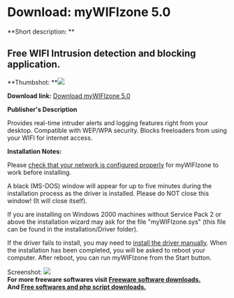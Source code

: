 # Download: myWIFIzone 5.0

**Short description: **

## Free WIFI Intrusion detection and blocking application.

  
**Thumbshot: **![](http://www.freewarefiles.com/screenshot/mywifizone_md.gif)   
  
**Download link:** [Download myWIFIzone 5.0](http://freesoftwares.boysofts.com/MyWIFIzone_program_14124.html)  
  

**Publisher's Description**  
  

Provides real-time intruder alerts and logging features right from your
desktop. Compatible with WEP/WPA security. Blocks freeloaders from using your
WIFI for internet access.

**Installation Notes:**

Please [check that your network is configured
properly](http://www.mywifizone.com/config.asp) for myWIFIzone to work before
installing.

A black (MS-DOS) window will appear for up to five minutes during the
installation process as the driver is installed. Please do NOT close this
window! (It will close itself).

If you are installing on Windows 2000 machines without Service Pack 2 or above
the installation wizard may ask for the file "myWIFIzone.sys" (this file can
be found in the installation/Driver folder).

If the driver fails to install, you may need to [install the driver
manually](http://www.mywifizone.com/installdriver.htm). When the installation
has been completed, you will be asked to reboot your computer. After reboot,
you can run myWIFIzone from the Start button.

  
  
Screenshot: ![](http://www.freewarefiles.com/screenshot/mywifizone.gif)  
**For more freeware softwares visit [Freeware software downloads.](http://freesoftwares.boysofts.com/)**   
**And [Free softwares and php script downloads.](http://www.boysofts.com/)**

